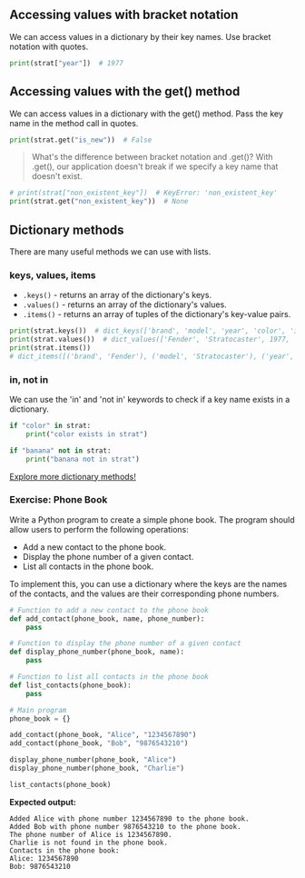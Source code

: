 ## Accessing values with bracket notation

We can access values in a dictionary by their
key names. Use bracket notation with quotes.

```py
print(strat["year"])  # 1977
```

## Accessing values with the get() method

We can access values in a dictionary with the get()
method. Pass the key name in the method call in quotes.

```py
print(strat.get("is_new"))  # False
```

> What's the difference between bracket notation and .get()?
> With .get(), our application doesn't break if we specify a key name that doesn't exist.

```py
# print(strat["non_existent_key"])  # KeyError: 'non_existent_key'
print(strat.get("non_existent_key"))  # None
```

## Dictionary methods

There are many useful methods we can use with lists.

### keys, values, items

- `.keys()` - returns an array of the dictionary's keys.
- `.values()` - returns an array of the dictionary's values.
- `.items()` - returns an array of tuples of the dictionary's key-value pairs.

```py
print(strat.keys())  # dict_keys(['brand', 'model', 'year', 'color', 'is_new'])
print(strat.values())  # dict_values(['Fender', 'Stratocaster', 1977, 'blue', False])
print(strat.items())
# dict_items([('brand', 'Fender'), ('model', 'Stratocaster'), ('year', 1977), ('color', 'blue'), ('is_new', False)])
```

### in, not in

We can use the 'in' and 'not in' keywords to check if a key
name exists in a dictionary.

```py
if "color" in strat:
    print("color exists in strat")

if "banana" not in strat:
    print("banana not in strat")
```

[Explore more dictionary methods!](https://www.w3schools.com/python/python_ref_dictionary.asp)

### Exercise: Phone Book

Write a Python program to create a simple phone book. The program should allow users to perform the following operations:

- Add a new contact to the phone book.
- Display the phone number of a given contact.
- List all contacts in the phone book.

To implement this, you can use a dictionary where the keys are the names of the contacts, and the values are their corresponding phone numbers.

```py
# Function to add a new contact to the phone book
def add_contact(phone_book, name, phone_number):
    pass

# Function to display the phone number of a given contact
def display_phone_number(phone_book, name):
    pass

# Function to list all contacts in the phone book
def list_contacts(phone_book):
    pass

# Main program
phone_book = {}

add_contact(phone_book, "Alice", "1234567890")
add_contact(phone_book, "Bob", "9876543210")

display_phone_number(phone_book, "Alice")
display_phone_number(phone_book, "Charlie")

list_contacts(phone_book)
```

**Expected output:**

```shell
Added Alice with phone number 1234567890 to the phone book.
Added Bob with phone number 9876543210 to the phone book.
The phone number of Alice is 1234567890.
Charlie is not found in the phone book.
Contacts in the phone book:
Alice: 1234567890
Bob: 9876543210
```
